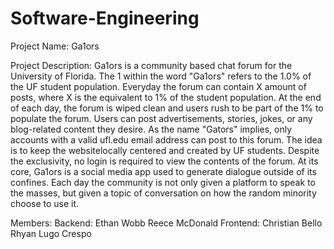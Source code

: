 # Software-Engineering
Project Name:
	Ga1ors

Project Description:
	Ga1ors is a community based chat forum for the University of Florida. The 1 within the word "Ga1ors" refers to the 1.0% of the UF student population.
	Everyday the forum can contain X amount of posts, where X is the equivalent to 1% of the student population. At the end of each day, the forum is wiped clean and users rush to be part of the 1% to populate the forum.
	Users can post advertisements, stories, jokes, or any blog-related content they desire. As the name "Gators" implies, only accounts with a valid ufl.edu email address can post to this forum.
	The idea is to keep the websitelocally centered and created by UF students. Despite the exclusivity, no login is required to view the contents of the forum.
	At its core, Ga1ors is a social media app used to generate dialogue outside of its confines. Each day the community is not only given a platform to speak to the masses, but given a topic of conversation on how the random minority choose to use it.

Members:
	Backend:
		Ethan Wobb
		Reece McDonald
	Frontend:
		Christian Bello
		Rhyan Lugo Crespo